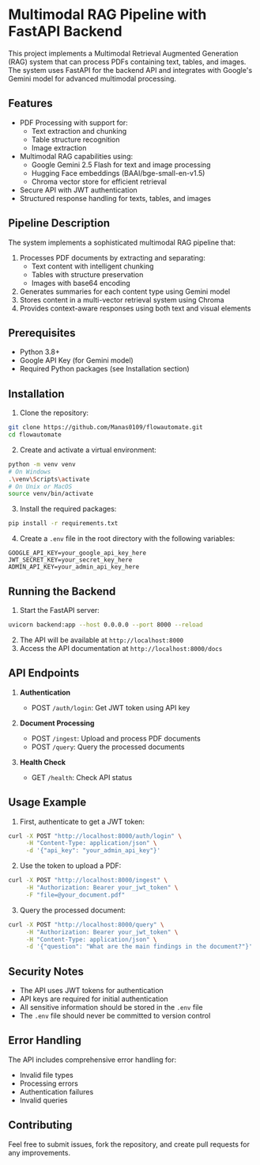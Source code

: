 # Multimodal RAG Pipeline with FastAPI Backend

This project implements a Multimodal Retrieval Augmented Generation (RAG) system that can process PDFs containing text, tables, and images. The system uses FastAPI for the backend API and integrates with Google's Gemini model for advanced multimodal processing.

## Features

- PDF Processing with support for:
  - Text extraction and chunking
  - Table structure recognition
  - Image extraction
- Multimodal RAG capabilities using:
  - Google Gemini 2.5 Flash for text and image processing
  - Hugging Face embeddings (BAAI/bge-small-en-v1.5)
  - Chroma vector store for efficient retrieval
- Secure API with JWT authentication
- Structured response handling for texts, tables, and images

## Pipeline Description

The system implements a sophisticated multimodal RAG pipeline that:

1. Processes PDF documents by extracting and separating:
   - Text content with intelligent chunking
   - Tables with structure preservation
   - Images with base64 encoding
2. Generates summaries for each content type using Gemini model
3. Stores content in a multi-vector retrieval system using Chroma
4. Provides context-aware responses using both text and visual elements

## Prerequisites

- Python 3.8+
- Google API Key (for Gemini model)
- Required Python packages (see Installation section)

## Installation

1. Clone the repository:
```bash
git clone https://github.com/Manas0109/flowautomate.git
cd flowautomate
```

2. Create and activate a virtual environment:
```bash
python -m venv venv
# On Windows
.\venv\Scripts\activate
# On Unix or MacOS
source venv/bin/activate
```

3. Install the required packages:
```bash
pip install -r requirements.txt

```

4. Create a `.env` file in the root directory with the following variables:
```
GOOGLE_API_KEY=your_google_api_key_here
JWT_SECRET_KEY=your_secret_key_here
ADMIN_API_KEY=your_admin_api_key_here
```

## Running the Backend

1. Start the FastAPI server:
```bash
uvicorn backend:app --host 0.0.0.0 --port 8000 --reload
```

2. The API will be available at `http://localhost:8000`
3. Access the API documentation at `http://localhost:8000/docs`

## API Endpoints

1. **Authentication**
   - POST `/auth/login`: Get JWT token using API key

2. **Document Processing**
   - POST `/ingest`: Upload and process PDF documents
   - POST `/query`: Query the processed documents

3. **Health Check**
   - GET `/health`: Check API status

## Usage Example

1. First, authenticate to get a JWT token:
```bash
curl -X POST "http://localhost:8000/auth/login" \
     -H "Content-Type: application/json" \
     -d '{"api_key": "your_admin_api_key"}'
```

2. Use the token to upload a PDF:
```bash
curl -X POST "http://localhost:8000/ingest" \
     -H "Authorization: Bearer your_jwt_token" \
     -F "file=@your_document.pdf"
```

3. Query the processed document:
```bash
curl -X POST "http://localhost:8000/query" \
     -H "Authorization: Bearer your_jwt_token" \
     -H "Content-Type: application/json" \
     -d '{"question": "What are the main findings in the document?"}'
```

## Security Notes

- The API uses JWT tokens for authentication
- API keys are required for initial authentication
- All sensitive information should be stored in the `.env` file
- The `.env` file should never be committed to version control

## Error Handling

The API includes comprehensive error handling for:
- Invalid file types
- Processing errors
- Authentication failures
- Invalid queries

## Contributing

Feel free to submit issues, fork the repository, and create pull requests for any improvements.
